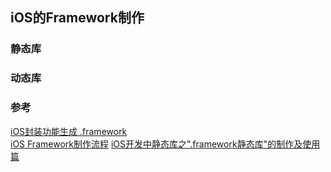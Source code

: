 ##  iOS的Framework制作


### 静态库


### 动态库



### 参考
[iOS封装功能生成 .framework](https://www.cnblogs.com/oc-bowen/p/7478461.html)     
[iOS Framework制作流程](https://www.jianshu.com/p/f2bb038db637)
[iOS开发中静态库之".framework静态库"的制作及使用篇](https://www.cnblogs.com/mtystar/p/6083288.html)
